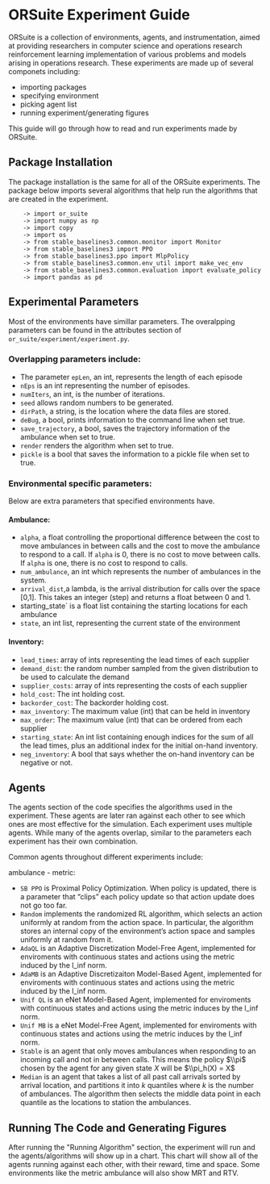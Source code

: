 # ORSuite Experiment Guide
ORSuite is a collection of environments, agents, and instrumentation, aimed at providing researchers in computer science and operations research reinforcement learning implementation of various problems and models arising in operations research. These experiments are made up of several componets including:

- importing packages
- specifying environment
- picking agent list
- running experiment/generating figures

This guide will go through how to read and run experiments made by ORSuite. 

## Package Installation
The package installation is the same for all of the ORSuite experiments. The package below imports several algorithms that help run the algorithms that are created in the experiment. 
```
    -> import or_suite
    -> import numpy as np
    -> import copy
    -> import os
    -> from stable_baselines3.common.monitor import Monitor
    -> from stable_baselines3 import PPO
    -> from stable_baselines3.ppo import MlpPolicy
    -> from stable_baselines3.common.env_util import make_vec_env
    -> from stable_baselines3.common.evaluation import evaluate_policy
    -> import pandas as pd
```
## Experimental Parameters

Most of the environments have simillar parameters. The overalpping parameters can be found in the attributes section of `or_suite/experiment/experiment.py`. 

### Overlapping parameters include: 
   - The parameter `epLen`, an int, represents the length of each episode 
   - `nEps` is an int representing the number of episodes. 
   - `numIters`, an int, is the number of iterations. 
   - `seed` allows random numbers to be generated.
   - `dirPath`, a string, is the location where the data files are stored.
   - `deBug`, a bool, prints information to the command line when set true. 
   - `save_trajectory`, a bool, saves the trajectory information of the ambulance when set to true. 
   - `render` renders the algorithm when set to true.
   - `pickle` is a bool that saves the information to a pickle file when set to true.
 
 ### Environmental specific parameters: 
 Below are extra parameters that specified environments have. 
 
 #### Ambulance: 
 - `alpha`, a float controlling the proportional difference between the cost to move ambulances in between calls and the cost to move the ambulance to respond to a call. If `alpha` is 0, there is no cost to move between calls. If `alpha` is one, there is no cost to respond to calls.
 - `num_ambulance`, an int which represents the number of ambulances in the system.
 - `arrival_dist`,a lambda, is the arrival distribution for calls over the space [0,1]. This takes an integer (step) and returns a float between 0 and 1.
 -  starting_state` is a float list containing the starting locations for each ambulance 
 - `state`, an int list, representing the current state of the environment 
 
#### Inventory: 
   - `lead_times`: array of ints representing the lead times of each supplier
   - `demand_dist`: the random number sampled from the given distribution to be used to calculate the demand
   - `supplier_costs`: array of ints representing the costs of each supplier
   - `hold_cost`: The int holding cost.
   - `backorder_cost`: The backorder holding cost.
   - `max_inventory`: The maximum value (int) that can be held in inventory
   - `max_order`: The maximum value (int) that can be ordered from each supplier
   -  `starting_state`: An int list containing enough indices for the sum of all the lead times, plus an additional index for the initial on-hand inventory.
   - `neg_inventory`: A bool that says whether the on-hand inventory can be negative or not.
 

## Agents

The agents section of the code specifies the algorithms used in the experiment. These agents are later ran against each other to see which ones are most effective for the simulation. 
Each experiment uses multiple agents. While many of the agents overlap, similar to the parameters each experiment has their own combination. 

Common agents throughout different experiments include: 

ambulance - metric: 
- `SB PPO` is Proximal Policy Optimization. When policy is updated, there is a parameter that “clips” each policy update so that action update does not go too far.
- `Random` implements the randomized RL algorithm, which selects an action uniformly at random from the action space. In particular, the algorithm stores an internal copy of the environment’s action space and samples uniformly at random from it.
- `AdaQL` is an Adaptive Discretization Model-Free Agent, implemented for enviroments with continuous states and actions using the metric induced by the l_inf norm.
- `AdaMB` is an Adaptive Discretizaiton Model-Based Agent, implemented for enviroments with continuous states and actions using the metric induced by the l_inf norm.
- `Unif QL` is an eNet Model-Based Agent, implemented for enviroments with continuous states and actions using the metric induces by the l_inf norm.
- `Unif MB` is a eNet Model-Free Agent, implemented for enviroments with continuous states and actions using the metric induces by the l_inf norm.
- `Stable` is an agent that only moves ambulances when responding to an incoming call and not in between calls. This means the policy $\\pi$ chosen by the agent for any given state $X$ will be $\\pi_h(X) = X$
- `Median` is an agent that takes a list of all past call arrivals sorted by arrival location, and partitions it into $k$ quantiles where $k$ is the number of ambulances. The algorithm then selects the middle data point in each quantile as the locations to station the ambulances. 

## Running The Code and Generating Figures 

After running the "Running Algorithm" section, the experiment will run and the agents/algorithms will show up in a chart. This chart will show all of the agents running against each other, with their reward, time and space. Some environments like the metric ambulance will also show MRT and RTV. 


